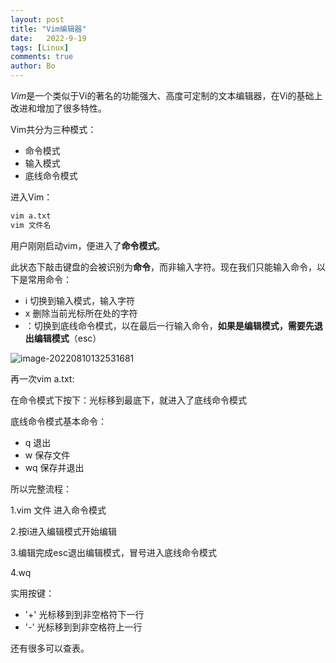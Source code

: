 ```yaml
---
layout: post
title: "Vim编辑器"
date:   2022-9-19
tags: [Linux]
comments: true
author: Bo
---
```


*Vim*是一个类似于Vi的著名的功能强大、高度可定制的文本编辑器，在Vi的基础上改进和增加了很多特性。

Vim共分为三种模式：

- 命令模式
- 输入模式
- 底线命令模式

进入Vim：

```bash
vim a.txt
vim 文件名
```



用户刚刚启动vim，便进入了**命令模式**。

此状态下敲击键盘的会被识别为**命令**，而非输入字符。现在我们只能输入命令，以下是常用命令：

- i  切换到输入模式，输入字符
- x  删除当前光标所在处的字符
- ：切换到底线命令模式，以在最后一行输入命令，**如果是编辑模式，需要先退出编辑模式**（esc）

![image-20220810132531681](https://raw.sevencdn.com/Bo-Vane/picgo/main/img/202208101325910.png)



再一次vim a.txt:

在命令模式下按下：光标移到最底下，就进入了底线命令模式

底线命令模式基本命令：

- q 退出
- w 保存文件
- wq 保存并退出

所以完整流程：

1.vim 文件 进入命令模式

2.按i进入编辑模式开始编辑

3.编辑完成esc退出编辑模式，冒号进入底线命令模式

4.wq



实用按键：

- '+' 光标移到到非空格符下一行
- '-' 光标移到到非空格符上一行

还有很多可以查表。